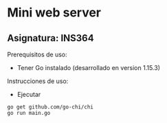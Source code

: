 # Mini web server
## Asignatura: INS364

Prerequisitos de uso:
- Tener Go instalado (desarrollado en version 1.15.3)

Instrucciones de uso:
- Ejecutar
```console
go get github.com/go-chi/chi
go run main.go
```

